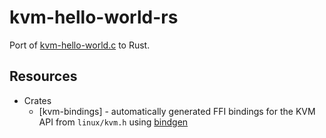 # kvm-hello-world-rs

Port of
[kvm-hello-world.c](https://github.com/dpw/kvm-hello-world/blob/master/kvm-hello-world.c)
to Rust.

## Resources

* Crates
  * [kvm-bindings] - automatically generated FFI bindings for the KVM API from `linux/kvm.h` using [bindgen](https://crates.io/crates/bindgen)
